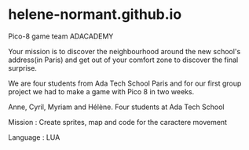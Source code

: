 # helene-normant.github.io
Pico-8 game team ADACADEMY

Your mission is to discover the neighbourhood around the new school's address(in Paris) and get out of your comfort zone to discover the final surprise.

We are four students from Ada Tech School Paris and for our first group project we had to make a game with Pico 8 in two weeks.

Anne, Cyril, Myriam and Hélène.
Four students at Ada Tech School

Mission : Create sprites, map and code for the caractere movement

Language : LUA 

